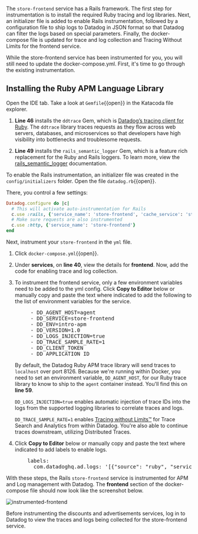 The `store-frontend` service has a Rails framework. The first step for instrumentation is to install the required Ruby tracing and log libraries. Next, an initializer file is added to enable Rails instrumentation, followed by a configuration file to ship logs to Datadog in JSON format so that Datadog can filter the logs based on special parameters. Finally, the docker-compose file is updated for trace and log collection and Tracing Without Limits for the frontend service.

While the store-frontend service has been instrumented for you, you will still need to update the docker-compose.yml. First, it's time to go through the existing instrumentation.

## Installing the Ruby APM Language Library

Open the IDE tab. Take a look at `Gemfile`{{open}} in the Katacoda file explorer.

1. **Line 46** installs the `ddtrace` Gem, which is [Datadog’s tracing client for Ruby](https://docs.datadoghq.com/tracing/setup/ruby/). The `ddtrace` library traces requests as they flow across web servers, databases, and microservices so that developers have high visibility into bottlenecks and troublesome requests.

1. **Line 49** installs the `rails_semantic_logger` Gem, which is a feature rich replacement for the Ruby and Rails loggers. To learn more, view the [rails_semantic_logger](https://logger.rocketjob.io/) documentation.

To enable the Rails instrumentation, an initializer file was created in the `config/initializers` folder. Open the file `datadog.rb`{{open}}.

There, you control a few settings:

```ruby
Datadog.configure do |c|
  # This will activate auto-instrumentation for Rails
  c.use :rails, {'service_name': 'store-frontend', 'cache_service': 'store-frontend-cache', 'database_service': 'store-frontend-sqlite'}
  # Make sure requests are also instrumented
  c.use :http, {'service_name': 'store-frontend'}
end
```

Next, instrument your `store-frontend` in the `yml` file.

1. Click `docker-compose.yml`{{open}}.

1. Under **services**, on **line 40**, view the details for **frontend**. Now, add the code for enabling trace and log collection.

1. To instrument the frontend service, only a few environment variables need to be added to the yml config. Click **Copy to Editor** below or manually copy and paste the text where indicated to add the following to the list of environment variables for the service.

    <pre class="file" data-filename="docker-compose.yml" data-target="insert" data-marker="# add frontend env variables">
        - DD_AGENT_HOST=agent 
        - DD_SERVICE=store-frontend
        - DD_ENV=intro-apm
        - DD_VERSION=1.0
        - DD_LOGS_INJECTION=true
        - DD_TRACE_SAMPLE_RATE=1
        - DD_CLIENT_TOKEN
        - DD_APPLICATION_ID</pre> 

    By default, the Datadog Ruby APM trace library will send traces to `localhost` over port 8126. Because we're running within Docker, you need to set an environment variable, `DD_AGENT_HOST`, for our Ruby trace library to know to ship to the `agent` container instead. You'll find this on **line 59**.
    
    `DD_LOGS_INJECTION=true` enables automatic injection of trace IDs into the logs from the supported logging libraries to correlate traces and logs. 

    `DD_TRACE_SAMPLE_RATE=1` enables [Tracing without Limits™](https://docs.datadoghq.com/tracing/trace_retention_and_ingestion/) for Trace Search and Analytics from within Datadog. You're also able to continue traces downstream, utilizing Distributed Traces.

1. Click **Copy to Editor** below or manually copy and paste the text where indicated to add labels to enable logs.

    <pre class="file" data-filename="docker-compose.yml" data-target="insert" data-marker="# add frontend log labels">
       labels:
         com.datadoghq.ad.logs: '[{"source": "ruby", "service": "store-frontend"}]'</pre> 

With these steps, the Rails `store-frontend` service is instrumented for APM and Log management with Datadog. The **frontend** section of the docker-compose file should now look like the screenshot below.

  ![instrumented-frontend](instrumentapp2/assets/instrumented-frontend.png)

Before instrumenting the discounts and advertisements services, log in to Datadog to view the traces and logs being collected for the store-frontend service. 